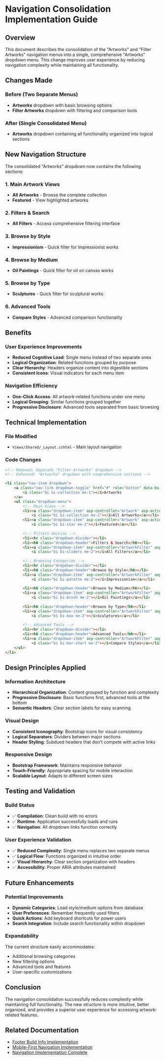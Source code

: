 # Navigation Consolidation Implementation Guide

## Overview

This document describes the consolidation of the "Artworks" and "Filter Artworks" navigation menus into a single, comprehensive "Artworks" dropdown menu. This change improves user experience by reducing navigation complexity while maintaining all functionality.

## Changes Made

### Before (Two Separate Menus)

- **Artworks** dropdown with basic browsing options
- **Filter Artworks** dropdown with filtering and comparison tools

### After (Single Consolidated Menu)

- **Artworks** dropdown containing all functionality organized into logical sections

## New Navigation Structure

The consolidated "Artworks" dropdown now contains the following sections:

### 1. Main Artwork Views

- **All Artworks** - Browse the complete collection
- **Featured** - View highlighted artworks

### 2. Filters & Search

- **All Filters** - Access comprehensive filtering interface

### 3. Browse by Style

- **Impressionism** - Quick filter for Impressionist works

### 4. Browse by Medium

- **Oil Paintings** - Quick filter for oil on canvas works

### 5. Browse by Type

- **Sculptures** - Quick filter for sculptural works

### 6. Advanced Tools

- **Compare Styles** - Advanced comparison functionality

## Benefits

### User Experience Improvements

- **Reduced Cognitive Load**: Single menu instead of two separate ones
- **Logical Organization**: Related functions grouped by purpose
- **Clear Hierarchy**: Headers organize content into digestible sections
- **Consistent Icons**: Visual indicators for each menu item

### Navigation Efficiency

- **One-Click Access**: All artwork-related functions under one menu
- **Logical Grouping**: Similar functions grouped together
- **Progressive Disclosure**: Advanced tools separated from basic browsing

## Technical Implementation

### File Modified

- `Views/Shared/_Layout.cshtml` - Main layout navigation

### Code Changes

```html
<!-- Removed: Separate "Filter Artworks" dropdown -->
<!-- Enhanced: "Artworks" dropdown with comprehensive sections -->

<li class="nav-item dropdown">
    <a class="nav-link dropdown-toggle" href="#" role="button" data-bs-toggle="dropdown" aria-expanded="false">
        <i class="bi bi-collection me-1"></i>Artworks
    </a>
    <ul class="dropdown-menu">
        <!-- Main Views -->
        <li><a class="dropdown-item" asp-controller="Artwork" asp-action="Index">
            <i class="bi bi-collection me-2"></i>All Artworks</a></li>
        <li><a class="dropdown-item" asp-controller="Artwork" asp-action="Featured">
            <i class="bi bi-star me-2"></i>Featured</a></li>
        
        <!-- Filters Section -->
        <li><hr class="dropdown-divider"></li>
        <li><h6 class="dropdown-header">Filters & Search</h6></li>
        <li><a class="dropdown-item" asp-controller="ArtworkFilter" asp-action="Index">
            <i class="bi bi-sliders me-2"></i>All Filters</a></li>
        
        <!-- Browsing Categories -->
        <li><hr class="dropdown-divider"></li>
        <li><h6 class="dropdown-header">Browse by Style</h6></li>
        <li><a class="dropdown-item" asp-controller="ArtworkFilter" asp-action="ByStyle" asp-route-style="Impressionism">
            <i class="bi bi-palette me-2"></i>Impressionism</a></li>
        
        <li><h6 class="dropdown-header">Browse by Medium</h6></li>
        <li><a class="dropdown-item" asp-controller="ArtworkFilter" asp-action="ByMedium" asp-route-medium="OilOnCanvas">
            <i class="bi bi-brush me-2"></i>Oil Paintings</a></li>
        
        <li><h6 class="dropdown-header">Browse by Type</h6></li>
        <li><a class="dropdown-item" asp-controller="ArtworkFilter" asp-action="ByClassification" asp-route-classification="Sculpture">
            <i class="bi bi-box me-2"></i>Sculptures</a></li>
        
        <!-- Advanced Tools -->
        <li><hr class="dropdown-divider"></li>
        <li><h6 class="dropdown-header">Advanced Tools</h6></li>
        <li><a class="dropdown-item" asp-controller="ArtworkFilter" asp-action="CompareStyles" asp-route-styles="Impressionism,Cubism,AbstractExpressionism">
            <i class="bi bi-bar-chart me-2"></i>Compare Styles</a></li>
    </ul>
</li>
```

## Design Principles Applied

### Information Architecture

- **Hierarchical Organization**: Content grouped by function and complexity
- **Progressive Disclosure**: Basic functions first, advanced tools at the bottom
- **Semantic Headers**: Clear section labels for easy scanning

### Visual Design

- **Consistent Iconography**: Bootstrap icons for visual consistency
- **Logical Separators**: Dividers between major sections
- **Header Styling**: Subdued headers that don't compete with active links

### Responsive Design

- **Bootstrap Framework**: Maintains responsive behavior
- **Touch-Friendly**: Appropriate spacing for mobile interaction
- **Scalable Layout**: Adapts to different screen sizes

## Testing and Validation

### Build Status

- ✅ **Compilation**: Clean build with no errors
- ✅ **Runtime**: Application successfully loads and runs
- ✅ **Navigation**: All dropdown links function correctly

### User Experience Validation

- ✅ **Reduced Complexity**: Single menu replaces two separate menus
- ✅ **Logical Flow**: Functions organized in intuitive order
- ✅ **Visual Hierarchy**: Clear section organization with headers
- ✅ **Accessibility**: Proper ARIA attributes maintained

## Future Enhancements

### Potential Improvements

- **Dynamic Categories**: Load style/medium options from database
- **User Preferences**: Remember frequently used filters
- **Quick Actions**: Add keyboard shortcuts for power users
- **Search Integration**: Include search functionality within dropdown

### Expandability

The current structure easily accommodates:

- Additional browsing categories
- New filtering options
- Advanced tools and features
- User-specific customizations

## Conclusion

The navigation consolidation successfully reduces complexity while maintaining full functionality. The new structure is more intuitive, better organized, and provides a superior user experience for accessing artwork-related features.

## Related Documentation

- [Footer Build Info Implementation](Footer-Build-Info-Implementation.md)
- [Mobile-First Navigation Implementation](Mobile-First-Navigation-Implementation.md)
- [Navigation Implementation Complete](Navigation-Implementation-Complete.md)
